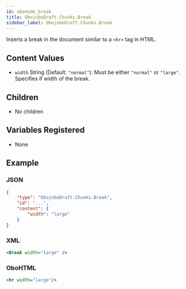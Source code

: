 ```yaml
---
id: obonode_break
title: ObojoboDraft.Chunks.Break
sidebar_label: ObojoboDraft.Chunks.Break
---
```


Inserts a break in the document similar to a `<hr>` tag in HTML.

## Content Values

* `width` String (Default: `"normal"`): Must be either `"normal"` or `"large"`. Specifies if width of the break.

## Children

* No children

## Variables Registered

* None

## Example

### JSON

```json
{
	"type": "ObojoboDraft.Chunks.Break",
	"id": "...",
	"content": {
		"width": "large"
	}
}
```

### XML

```xml
<Break width="large" />
```

### OboHTML

```xml
<hr width="large"/>
```
